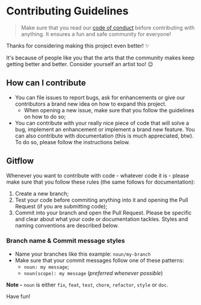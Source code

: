 # Contributing Guidelines
> Make sure that you read our [code of conduct](https://github.com/Eric-Mendes/pixel-art-map/blob/main/CODE_OF_CONDUCT.md) before contributing with anything. It ensures a fun and safe community for everyone!

Thanks for considering making this project even better! :sparkles:

It's because of people like you that the arts that the community makes keep getting better and better. Consider yourself an artist too! :wink:

## How can I contribute
- You can file issues to report bugs, ask for enhancements or give our contributors a brand new idea on how to expand this project.
  - When opening a new issue, make sure that you follow the guidelines on how to do so;
- You can contribute with your really nice piece of code that will solve a bug, implement an enhancement or implement a brand new feature. 
You can also contribute with documentation (this is much appreciated, btw). To do so, please follow the instructions below.

## Gitflow
Whenever you want to contribute with code - whatever code it is - please make sure that you follow these rules (the same follows for documentation):
1. Create a new branch;
2. Test your code before commiting anything into it and opening the Pull Request (if you are submitting code);
3. Commit into your branch and open the Pull Request.
Please be specific and clear about what your code or documentation tackles. Styles and naming conventions are described below.

### Branch name & Commit message styles
- Name your branches like this example: `noun/my-branch`
- Make sure that your commit messages follow one of these patterns: 
  - `noun: my message`;
  - `noun(scope): my message` (*preferred whenever possible*)

**Note -** `noun` is either `fix`, `feat`, `test`, `chore`, `refactor`, `style` or `doc`.

Have fun!

